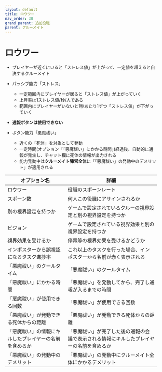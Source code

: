 ```yaml
---
layout: default
title: ロウワー
nav_order: 30
grand_parent: 追加役職
parent: クルーメイト
---
```


# ロウワー

- プレイヤーが近くにいると「ストレス値」が上がって、一定値を超えると自決するクルーメイト


- パッシブ能力「ストレス」
  - 一定範囲内にプレイヤーが居ると「ストレス値」が上がっていく
  - 上昇率は1ストレス値/秒/人である
  - 範囲内にプレイヤーがいないと1秒あたり1ずつ「ストレス値」が下がっていく

- **通報ボタンは使用できない**

- ボタン能力「悪魔祓い」
  - 近くの「死体」を対象として発動
  - 一定時間(オプション「「悪魔祓い」にかかる時間」)経過後、自動的に通報が発生し、チャット欄に死体の情報が出力される
  - 能力発動中は**クルーメイト陣営全体**に「「悪魔祓い」の発動中のデメリット」が適用される


|  オプション名 |  詳細  |
| ---- | ---- |
| ロウワー  | 役職のスポーンレート |
| スポーン数  | 何人この役職にアサインされるか |
| 別の視界設定を持つか  |  ゲームで設定されているクルーの視界設定と別の視界設定を持つか  |
| ビジョン  |  ゲームで設定されている視界効果と別の視界設定を持つか  |
| 視界効果を受けるか  |  停電等の視界効果を受けるかどうか  |
| インポスターから誤視認になるタスク進捗率 | これ以上のタスクを行った場合、インポスターから名前が赤く表示される |
| 「悪魔祓い」のクールタイム | 「悪魔祓い」のクールタイム |
| 「悪魔祓い」にかかる時間 | 「悪魔祓い」を発動してから、完了し通報が入るまでの時間 |
| 「悪魔祓い」が使用できる回数 | 「悪魔祓い」が使用できる回数 |
| 「悪魔祓い」が発動できる死体からの距離 | 「悪魔祓い」が発動できる死体からの距離  |
| 「悪魔祓い」の情報にキルしたプレイヤーの名前を含めるか | 「悪魔祓い」が完了した後の通報の会議で表示される情報にキルしたプレイヤーの名前を含めるか |
| 「悪魔祓い」の発動中のデメリット | 「悪魔祓い」の発動中にクルーメイト全体にかかるデメリット |

